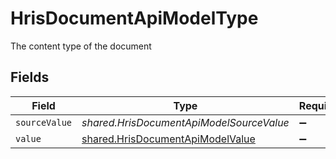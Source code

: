 # HrisDocumentApiModelType

The content type of the document


## Fields

| Field                                                                                       | Type                                                                                        | Required                                                                                    | Description                                                                                 |
| ------------------------------------------------------------------------------------------- | ------------------------------------------------------------------------------------------- | ------------------------------------------------------------------------------------------- | ------------------------------------------------------------------------------------------- |
| `sourceValue`                                                                               | *shared.HrisDocumentApiModelSourceValue*                                                    | :heavy_minus_sign:                                                                          | N/A                                                                                         |
| `value`                                                                                     | [shared.HrisDocumentApiModelValue](../../../sdk/models/shared/hrisdocumentapimodelvalue.md) | :heavy_minus_sign:                                                                          | N/A                                                                                         |